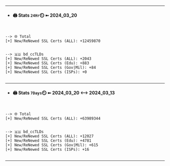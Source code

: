 

---
- #### 🖨️ **Stats** `24Hr`⏲️ ➼ 2024_03_20
```console


--> 🌐 Total
[+] New/ReNewed SSL Certs (ALL): +12459870


--> 🇧🇩 bd_ccTLDs
[+] New/ReNewed SSL Certs (ALL): +2043
[+] New/ReNewed SSL Certs (Edu): +883
[+] New/ReNewed SSL Certs (Gov|Mil): +84
[+] New/ReNewed SSL Certs (ISPs): +0


```

---
- #### 🖨️ **Stats** `7Days`⏲️ ➼ 2024_03_20 <--> 2024_03_13
```console


--> 🌐 Total
[+] New/ReNewed SSL Certs (ALL): +63989344


--> 🇧🇩 bd_ccTLDs
[+] New/ReNewed SSL Certs (ALL): +12027
[+] New/ReNewed SSL Certs (Edu): +4781
[+] New/ReNewed SSL Certs (Gov|Mil): +615
[+] New/ReNewed SSL Certs (ISPs): +16


```

---

